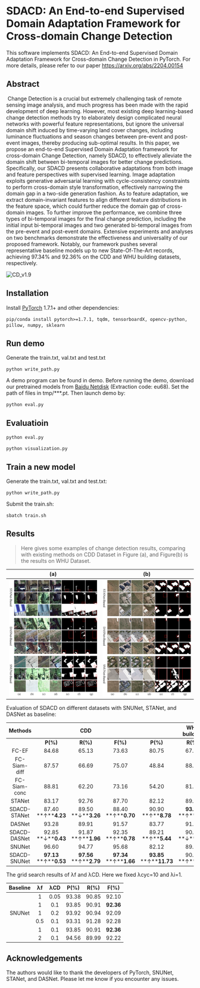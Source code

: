 # SDACD: An End-to-end Supervised Domain Adaptation Framework for Cross-domain Change Detection

This software implements SDACD: An End-to-end Supervised Domain Adaptation Framework for Cross-domain Change Detection in PyTorch. For more details, please refer to our paper https://arxiv.org/abs/2204.00154



## Abstract

​    Change Detection is a crucial but extremely challenging task of remote sensing image analysis, and much progress has been made with the rapid development of deep learning. However, most existing deep learning-based change detection methods try to elaborately design complicated neural networks with powerful feature representations, but ignore the universal domain shift induced by time-varying land cover changes, including luminance fluctuations and season changes between pre-event and post-event images, thereby producing sub-optimal results. In this paper, we propose an end-to-end Supervised Domain Adaptation framework for cross-domain Change Detection, namely SDACD, to effectively alleviate the domain shift between bi-temporal images for better change predictions. Specifically, our SDACD presents collaborative adaptations from both image and feature perspectives with supervised learning. Image adaptation exploits generative adversarial learning with cycle-consistency constraints to perform cross-domain style transformation, effectively narrowing the domain gap in a two-side generation fashion. As to feature adaptation, we extract domain-invariant features to align different feature distributions in the feature space, which could further reduce the domain gap of cross-domain images. To further improve the performance, we combine three types of bi-temporal images for the final change prediction, including the initial input bi-temporal images and two generated bi-temporal images from the pre-event and post-event domains. Extensive experiments and analyses on two benchmarks demonstrate the effectiveness and universality of our proposed framework. Notably, our framework pushes several representative baseline models up to new State-Of-The-Art records, achieving 97.34% and 92.36% on the CDD and WHU building datasets, respectively.

![CD_v1.9](E:\work\SDACD\examples\CD_v1.9.png)

## Installation

Install [PyTorch](http://pytorch.org/) 1.7.1+ and other dependencies:

```
pip/conda install pytorch>=1.7.1, tqdm, tensorboardX, opencv-python, pillow, numpy, sklearn
```

## Run demo

Generate the train.txt, val.txt and test.txt

```
python write_path.py
```

A demo program can be found in demo. Before running the demo, download our pretrained models from [Baidu Netdisk](https://pan.baidu.com/s/1y4GRIUWXh8eNvsy93Z2Smg) (Extraction code: eu68). Set the path of files  in tmp/***.pt. Then launch demo by:

```
python eval.py
```

## Evaluatioin

```
python eval.py
```

```
python visualization.py
```

## Train a new model

Generate the train.txt, val.txt and test.txt:

```
python write_path.py
```

Submit the train.sh:

```
sbatch train.sh
```

## Results

>  Here gives some examples of change detection results, comparing with existing methods on CDD Dataset in Figure (a), and Figure(b) is the results on WHU Dataset.  

|            (a)             |            (b)             |
| :------------------------: | :------------------------: |
| ![CDD](.\examples\CDD.png) | ![WHU](.\examples\WHU.png) |

Evaluation of SDACD on different datasets with SNUNet, STANet, and DASNet as baseline:

| **Methods**  |                          |           CDD            |                          |                           |       WHU building       |                          |
| :----------: | :----------------------: | :----------------------: | :----------------------: | :-----------------------: | :----------------------: | :----------------------: |
|              |         **P(%)**         |         **R(%)**         |         **F(%)**         |         **P(%)**          |         **R(%)**         |         **F(%)**         |
|    FC-EF     |          84.68           |          65.13           |          73.63           |           80.75           |          67.29           |          73.40           |
| FC-Siam-diff |          87.57           |          66.69           |          75.07           |           48.84           |          88.96           |          63.06           |
| FC-Siam-conc |          88.81           |          62.20           |          73.16           |           54.20           |          81.34           |          65.05           |
|    STANet    |          83.17           |          92.76           |          87.70           |           82.12           |          89.19           |          83.40           |
| SDACD-STANet |  87.40   **↑****4.23**   |   89.50  **↓****3.26**   |   88.40  **↑****0.70**   |   90.90  **↑****8.78**    | **93.50**  **↑****4.31** |   92.21  **↑****8.81**   |
|    DASNet    |          93.28           |          89.91           |          91.57           |           83.77           |          91.02           |          87.24           |
| SDACD-DASNet |   92.85  **↓****0.43**   |   91.87  **↑****1.96**   |   92.35  **↑****0.78**   |   89.21  **↑****5.44**    |   90.46  **↓****0.56**   |   89.83  **↑****2.59**   |
|    SNUNet    |          96.60           |          94.77           |          95.68           |           82.12           |          89.19           |          85.51           |
| SDACD-SNUNet | **97.13**  **↑****0.53** | **97.56**  **↑****2.79** | **97.34**  **↑****1.66** | **93.85**  **↑****11.73** |   90.91  **↑****1.72**   | **92.36**  **↑****6.85** |

The grid search results of λf and λCD. Here we fixed λcyc=10 and λi=1.

| Baseline |  λf  | λCD  | P(%)  | R(%)  |   F(%)    |
| :------: | :--: | :--: | :---: | :---: | :-------: |
|          |  1   | 0.05 | 93.38 | 90.85 |   92.10   |
|          |  1   | 0.1  | 93.85 | 90.91 | **92.36** |
|  SNUNet  |  1   | 0.2  | 93.92 | 90.94 |   92.09   |
|          | 0.5  | 0.1  | 93.31 | 91.28 |   92.28   |
|          |  1   | 0.1  | 93.85 | 90.91 | **92.36** |
|          |  2   | 0.1  | 94.56 | 89.99 |   92.22   |

## Acknowledgements

The authors would like to thank the developers of PyTorch, SNUNet, STANet, and DASNet. 
Please let me know if you encounter any issues.

